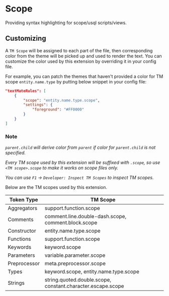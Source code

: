 # Scope

Providing syntax highlighting for scope/usql scripts/views.

## Customizing

A `TM Scope` will be assigned to each part of the file, then corresponding color from the theme will be picked up and used to render the text. You can customize the color used by this extension by overriding it in your config file.

For example, you can patch the themes that haven't provided a color for TM scope `entity.name.type` by putting below snippet in your config file:

```json
"textMateRules": [
    {
        "scope": "entity.name.type.scope",
        "settings": {
            "foreground": "#FF0000"
        }
    }
]
```

### Note

*`parent.child` will derive color from `parent` if color for `parent.child` is not specified.*

*Every TM scope used by this extension will be suffixed with `.scope`, so use `<TM scope>.scope` to make it works on scope files only.*

*You can use `F1` -> `Developer: Inspect TM Scopes` to inspect TM scopes.*

Below are the TM scopes used by this extension.

Token Type | TM Scope
--- | ---
Aggregators | support.function.scope
Comments | comment.line.double-dash.scope, comment.block.scope
Constructor | entity.name.type.scope
Functions | support.function.scope
Keywords | keyword.scope
Parameters | variable.parameter.scope
Preprocessor | meta.preprocessor.scope
Types | keyword.scope, entity.name.type.scope
Strings | string.quoted.double.scope, constant.character.escape.scope